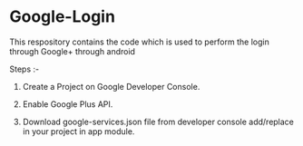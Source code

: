 # Google-Login
This respository contains the code which is used to perform the login through Google+ through android

Steps :- 

1) Create a Project on Google Developer Console.

2) Enable Google Plus API.

3) Download google-services.json file from developer console add/replace in your project in app module.
